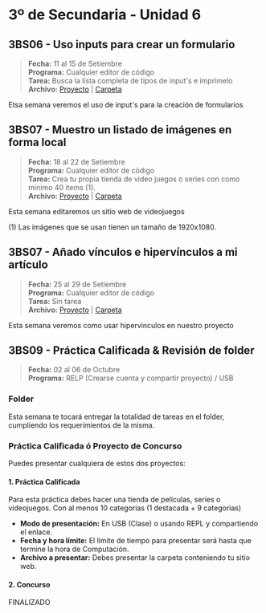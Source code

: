 # 3º de Secundaria - Unidad 6

## 3BS06 - Uso inputs para crear un formulario

> **Fecha:** 11 al 15 de Setiembre<br> **Programa:** Cualquier editor de código<br> **Tarea:** Busca la lista completa de tipos de input's e imprimelo<br> **Archivo:** [Proyecto](https://replit.com/@israelcueva/3S-3BS06-INPUTS#index.html) | [Carpeta](https://app.box.com/s/bb6afk6ro4bui12kdgqpkrtitre1st6d)

Etsa semana veremos el uso de input's para la creación de formularios

## 3BS07 - Muestro un listado de imágenes en forma local

> **Fecha:** 18 al 22 de Setiembre<br> **Programa:** Cualquier editor de código<br> **Tarea:** Crea tu propia tienda de video juegos o series con como mínimo 40 items (1).<br> **Archivo:** [Proyecto](https://replit.com/@israelcueva/3S-3BS07-IMAGENES#index.html) | [Carpeta](https://app.box.com/s/bb6afk6ro4bui12kdgqpkrtitre1st6d)

Esta semana editaremos un sitio web de videojuegos

(1) Las imágenes que se usan tienen un tamaño de 1920x1080.


<div class="currentTheme">

## 3BS07 - Añado vínculos e hipervínculos a mi artículo

> **Fecha:** 25 al 29 de Setiembre<br> **Programa:** Cualquier editor de código<br> **Tarea:** Sin tarea<br> **Archivo:** [Proyecto](https://replit.com/@israelcueva/3S3BS08#index.html) | [Carpeta](https://app.box.com/s/bb6afk6ro4bui12kdgqpkrtitre1st6d)

Esta semana veremos como usar hipervinculos en nuestro proyecto

</div>

## 3BS09 -  Práctica Calificada & Revisión de folder

> **Fecha:** 02 al 06 de Octubre<br> **Programa:** RELP (Crearse cuenta y compartir proyecto) / USB<br>

### Folder

Esta semana te tocará entregar la totalidad de tareas en el folder, cumpliendo los requerimientos de la misma.

### Práctica Calificada ó Proyecto de Concurso

Puedes presentar cualquiera de estos dos proyectos:

#### 1. Práctica Calificada

Para esta práctica debes hacer una tienda de películas, series o videojuegos. Con al menos 10 categorias (1 destacada + 9 categorias)

- **Modo de presentación:** En USB (Clase) o usando REPL y compartiendo el enlace.
- **Fecha y hora límite:** El límite de tiempo para presentar será hasta que termine la hora de Computación.
- **Archivo a presentar:** Debes presentar la carpeta conteniendo tu sitio web.

#### 2. Concurso

FINALIZADO